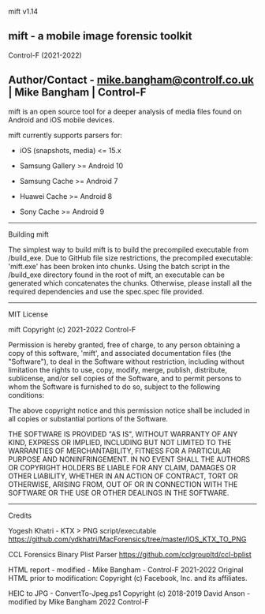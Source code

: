 mift v1.14

mift - a mobile image forensic toolkit
-----------------------------------------------------------------------------

Control-F   (2021-2022)

Author/Contact - mike.bangham@controlf.co.uk | Mike Bangham | Control-F
-----------------------------------------------------------------------------

mift is an open source tool for a deeper analysis of media files found on Android and iOS mobile devices.

mift currently supports parsers for:

* iOS (snapshots, media) <= 15.x

* Samsung Gallery >= Android 10

* Samsung Cache >= Android 7

* Huawei Cache >= Android 8

* Sony Cache >= Android 9

-----------------------------------------------------------------------------
Building mift

The simplest way to build mift is to build the precompiled executable from /build_exe. Due to GitHub file size restrictions, the precompiled executable: 'mift.exe' has been broken into chunks. Using the batch script in the /build_exe  directory found in the root of mift, an executable can be generated which concatenates the chunks. Otherwise, please install all the required dependencies and use the spec.spec file provided.

-----------------------------------------------------------------------------
MIT License

mift
Copyright (c) 2021-2022 Control-F

Permission is hereby granted, free of charge, to any person obtaining a copy
of this software, 'mift', and associated documentation files (the "Software"), to deal
in the Software without restriction, including without limitation the rights
to use, copy, modify, merge, publish, distribute, sublicense, and/or sell
copies of the Software, and to permit persons to whom the Software is
furnished to do so, subject to the following conditions:

The above copyright notice and this permission notice shall be included in all
copies or substantial portions of the Software.

THE SOFTWARE IS PROVIDED "AS IS", WITHOUT WARRANTY OF ANY KIND, EXPRESS OR
IMPLIED, INCLUDING BUT NOT LIMITED TO THE WARRANTIES OF MERCHANTABILITY,
FITNESS FOR A PARTICULAR PURPOSE AND NONINFRINGEMENT. IN NO EVENT SHALL THE
AUTHORS OR COPYRIGHT HOLDERS BE LIABLE FOR ANY CLAIM, DAMAGES OR OTHER
LIABILITY, WHETHER IN AN ACTION OF CONTRACT, TORT OR OTHERWISE, ARISING FROM,
OUT OF OR IN CONNECTION WITH THE SOFTWARE OR THE USE OR OTHER DEALINGS IN THE
SOFTWARE.

-----------------------------------------------------------------------------
Credits

Yogesh Khatri - KTX > PNG script/executable
https://github.com/ydkhatri/MacForensics/tree/master/IOS_KTX_TO_PNG

CCL Forensics Binary Plist Parser
https://github.com/cclgroupltd/ccl-bplist

HTML report - modified - Mike Bangham - Control-F 2021-2022
Original HTML prior to modification: Copyright (c) Facebook, Inc. and its affiliates.

HEIC to JPG - ConvertTo-Jpeg.ps1
Copyright (c) 2018-2019 David Anson - modified by Mike Bangham 2022 Control-F
